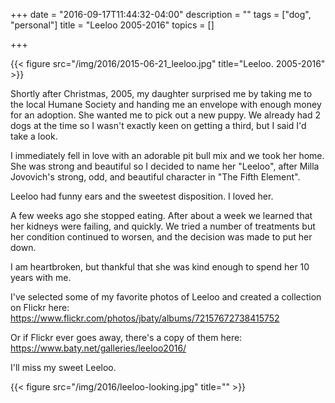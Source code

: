 +++
date = "2016-09-17T11:44:32-04:00"
description = ""
tags = ["dog", "personal"]
title = "Leeloo 2005-2016"
topics = []

+++

{{< figure src="/img/2016/2015-06-21_leeloo.jpg" title="Leeloo. 2005-2016" >}}

Shortly after Christmas, 2005, my daughter surprised me by taking me to the
local Humane Society and handing me an envelope with enough money for an
adoption. She wanted me to pick out a new puppy. We already had 2 dogs at the
time so I wasn't exactly keen on getting a third, but I said I'd take a look.

I immediately fell in love with an adorable pit bull mix and we took her home.
She was strong and beautiful so I decided to name her "Leeloo", after Milla
Jovovich's strong, odd, and beautiful character in "The Fifth Element".

Leeloo had funny ears and the sweetest disposition. I loved her.

A few weeks ago she stopped eating. After about a week we learned that her
kidneys were failing, and quickly. We tried a number of treatments but her
condition continued to worsen, and the decision was made to put her down.

I am heartbroken, but thankful that she was kind enough to spend her 10 years
with me.

I've selected some of my favorite photos of Leeloo and created a collection on
Flickr here: https://www.flickr.com/photos/jbaty/albums/72157672738415752

Or if Flickr ever goes away, there's a copy of them here:
https://www.baty.net/galleries/leeloo2016/

I'll miss my sweet Leeloo.

{{< figure src="/img/2016/leeloo-looking.jpg" title="" >}}


